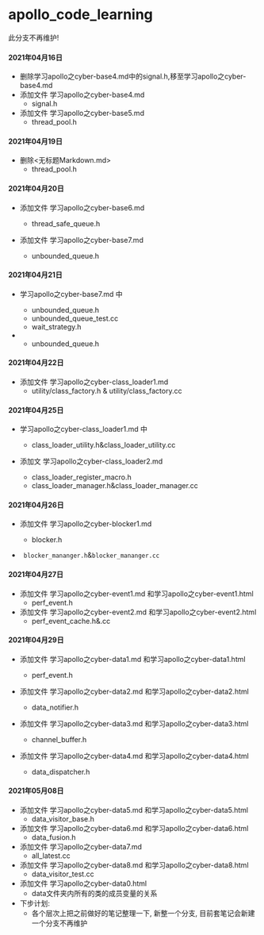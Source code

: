 # apollo_code_learning

此分支不再维护!

#### 2021年04月16日 
- 删除学习apollo之cyber-base4.md中的signal.h,移至学习apollo之cyber-base4.md
- 添加文件 学习apollo之cyber-base4.md
    - signal.h
- 添加文件 学习apollo之cyber-base5.md
    - thread_pool.h

#### 2021年04月19日 

- 删除<无标题Markdown.md>
  - thread_pool.h

#### 2021年04月20日 

- 添加文件 学习apollo之cyber-base6.md
    - thread_safe_queue.h

- 添加文件 学习apollo之cyber-base7.md
  - unbounded_queue.h
  
#### 2021年04月21日 

- 学习apollo之cyber-base7.md 中
    - unbounded_queue.h
    - unbounded_queue_test.cc
    - wait_strategy.h

- - unbounded_queue.h

#### 2021年04月22日 

- 添加文件 学习apollo之cyber-class_loader1.md
  - utility/class_factory.h & utility/class_factory.cc

#### 2021年04月25日 

- 学习apollo之cyber-class_loader1.md 中
  - class_loader_utility.h&class_loader_utility.cc

- 添加文 学习apollo之cyber-class_loader2.md 
  - class_loader_register_macro.h
  - class_loader_manager.h&class_loader_manager.cc

#### 2021年04月26日 

- 添加文件 学习apollo之cyber-blocker1.md

  - blocker.h
- ` blocker_mananger.h`&`blocker_mananger.cc`
  
#### 2021年04月27日 

- 添加文件 学习apollo之cyber-event1.md 和学习apollo之cyber-event1.html
  - perf_event.h
- 添加文件 学习apollo之cyber-event2.md 和学习apollo之cyber-event2.html
  - perf_event_cache.h&.cc
  
#### 2021年04月29日 

- 添加文件 学习apollo之cyber-data1.md 和学习apollo之cyber-data1.html
  - perf_event.h
  
- 添加文件 学习apollo之cyber-data2.md 和学习apollo之cyber-data2.html
  - data_notifier.h
  
- 添加文件 学习apollo之cyber-data3.md 和学习apollo之cyber-data3.html
  - channel_buffer.h      
   
- 添加文件 学习apollo之cyber-data4.md 和学习apollo之cyber-data4.html
  - data_dispatcher.h 

#### 2021年05月08日 
- 添加文件 学习apollo之cyber-data5.md 和学习apollo之cyber-data5.html
  - data_visitor_base.h   
- 添加文件 学习apollo之cyber-data6.md 和学习apollo之cyber-data6.html
  - data_fusion.h    
- 添加文件 学习apollo之cyber-data7.md
  - all_latest.cc  
- 添加文件 学习apollo之cyber-data8.md 和学习apollo之cyber-data8.html
  - data_visitor_test.cc  
- 添加文件 学习apollo之cyber-data0.html
  - data文件夹内所有的类的成员变量的关系
- 下步计划:
  - 各个层次上把之前做好的笔记整理一下, 新整一个分支, 目前套笔记会新建一个分支不再维护  


